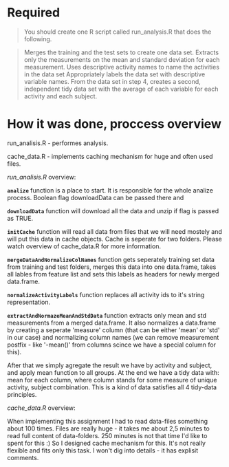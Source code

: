 # Required
> You should create one R script called run_analysis.R that does the following.

> Merges the training and the test sets to create one data set.
> Extracts only the measurements on the mean and standard deviation for each measurement.
> Uses descriptive activity names to name the activities in the data set
> Appropriately labels the data set with descriptive variable names.
> From the data set in step 4, creates a second, independent tidy data set with the average of each variable for each activity and each subject.


# How it was done, proccess overview
run_analisis.R - performes analysis. 

cache_data.R - implements caching mechanism for huge and often used files.

_run_analisis.R_ overview:

**`analize`** function is a place to start. It is responsible for the whole analize process. Boolean flag downloadData can be passed there and

**`downloadData`** function will download all the data and unzip if flag is passed as TRUE.

**`initCache`** function will read all data from files that we will need mostely and will put this data in cache objects. Cache is seperate for two folders. Please watch overview of cache_data.R for more information.

**`mergeDataAndNormalizeColNames`** function gets seperately training set data from training and test folders, merges this data into one data.frame, takes all lables from feature list and sets this labels as headers for newly merged data.frame.

**`normalizeActivityLabels`** function replaces all activity ids to it's string representation.

**`extractAndNormazeMeanAndStdData`** function extracts only mean and std measurements from a merged data.frame. It also normalizes a data.frame by creating a seperate 'measure' column (that can be either 'mean' or 'std' in our case) and normalizing column names (we can remove measurement postfix - like '-mean()' from columns scince we have a special column for this).

After that we simply agregate the result we have by activity and subject, and apply mean function to all groups. 
At the end we have a tidy data with: mean for each column, where column stands for some measure of unique activity, subject combination.
This is a kind of data satisfies all 4 tidy-data principles.

_cache_data.R_ overview:

When implementing this assignment I had to read data-files something about 100 times. Files are really huge - it takes me about 2,5 minutes to read full content of data-folders. 250 minutes is not that time I'd like to spent for this :) So I designed cache mechanism for this. It's not really flexible and fits only this task. I won't dig into details - it has explisit comments.  
